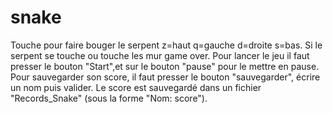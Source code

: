 # snake
Touche pour faire bouger le serpent z=haut  q=gauche d=droite s=bas.
Si le serpent se touche ou touche les mur game over.
Pour lancer le jeu il faut presser le bouton "Start",et sur le bouton "pause" pour le mettre en pause.
Pour sauvegarder son score, il faut presser le bouton "sauvegarder", écrire un nom puis valider. Le score est sauvegardé dans un fichier "Records_Snake" (sous la forme "Nom: score").
